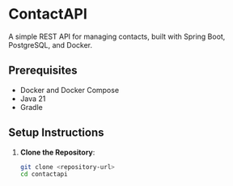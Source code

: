 # ContactAPI

A simple REST API for managing contacts, built with Spring Boot, PostgreSQL, and Docker.

## Prerequisites
- Docker and Docker Compose
- Java 21
- Gradle

## Setup Instructions

1. **Clone the Repository**:
   ```bash
   git clone <repository-url>
   cd contactapi